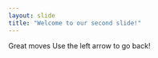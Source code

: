 ```yaml
---
layout: slide
title: "Welcome to our second slide!"
---
```

Great moves
Use the left arrow to go back!

